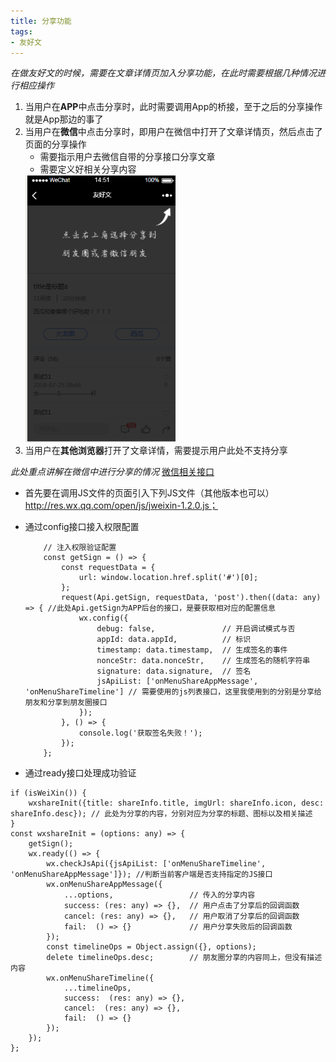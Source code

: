 ```yaml
---
title: 分享功能
tags:
- 友好文
---
```

*在做友好文的时候，需要在文章详情页加入分享功能，在此时需要根据几种情况进行相应操作*
1. 当用户在**APP**中点击分享时，此时需要调用App的桥接，至于之后的分享操作就是App那边的事了
2. 当用户在**微信**中点击分享时，即用户在微信中打开了文章详情页，然后点击了页面的分享操作
    - 需要指示用户去微信自带的分享接口分享文章
    - 需要定义好相关分享内容
    <img src="07/weichatShare.jpg" width="50%" height="30%">
3. 当用户在**其他浏览器**打开了文章详情，需要提示用户此处不支持分享

*此处重点讲解在微信中进行分享的情况* [微信相关接口](https://mp.weixin.qq.com/wiki?t=resource/res_main&id=mp1421141115)
- 首先要在调用JS文件的页面引入下列JS文件（其他版本也可以）http://res.wx.qq.com/open/js/jweixin-1.2.0.js；
- 通过config接口接入权限配置

    ````
        // 注入权限验证配置
        const getSign = () => {
            const requestData = {
                url: window.location.href.split('#')[0];
            };
            request(Api.getSign, requestData, 'post').then((data: any) => { //此处Api.getSign为APP后台的接口，是要获取相对应的配置信息
                wx.config({
                    debug: false,               // 开启调试模式与否
                    appId: data.appId,          // 标识
                    timestamp: data.timestamp,  // 生成签名的事件
                    nonceStr: data.nonceStr,    // 生成签名的随机字符串
                    signature: data.signature,  // 签名
                    jsApiList: ['onMenuShareAppMessage', 'onMenuShareTimeline'] // 需要使用的js列表接口，这里我使用到的分别是分享给朋友和分享到朋友圈接口
                });
            }, () => {
                console.log('获取签名失败！');
            });
        };
    ````

- 通过ready接口处理成功验证

```
if (isWeiXin()) {
    wxshareInit({title: shareInfo.title, imgUrl: shareInfo.icon, desc: shareInfo.desc}); // 此处为分享的内容，分别对应为分享的标题、图标以及相关描述
}
const wxshareInit = (options: any) => {
    getSign();
    wx.ready(() => {
        wx.checkJsApi({jsApiList: ['onMenuShareTimeline', 'onMenuShareAppMessage']}); //判断当前客户端是否支持指定的JS接口
        wx.onMenuShareAppMessage({
            ...options,                 // 传入的分享内容
            success: (res: any) => {},  // 用户点击了分享后的回调函数
            cancel: (res: any) => {},   // 用户取消了分享后的回调函数
            fail:  () => {}             // 用户分享失败后的回调函数
        });
        const timelineOps = Object.assign({}, options);
        delete timelineOps.desc;        // 朋友圈分享的内容同上，但没有描述内容
        wx.onMenuShareTimeline({
            ...timelineOps,
            success:  (res: any) => {},
            cancel:  (res: any) => {},
            fail:  () => {}
        });
    });
};
```
